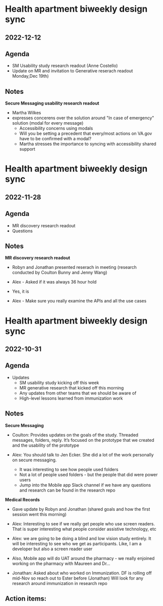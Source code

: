 # Health apartment biweekly design sync
## 2022-12-12

## Agenda
   - SM Usability study research readout (Anne Costello) 
   - Update on MR and invitation to Generative reserach readout Monday,Dec 19th) 


## Notes

**Secure Messaging usability research readout** 

- Martha Wilkes 
- expresses concerens over the solution around "In case of emergency" solution (modal for every message)
   - Accessibility concerns using modals 
   - Will you be setting a precedent that every/most actions on VA.gov have to be confirmed with a modal? 
   - Martha stresses the importance to syncing with accessibility shared support 


# Health apartment biweekly design sync
## 2022-11-28

## Agenda
   - MR discovery research readout 
   - Questions


## Notes

**MR discovery research readout** 
- Robyn and Jonathan presented reserach in meeting (research conducted by Coulton Bunny and Jenny Wang) 

- Alex - Asked if it was always 36 hour hold 
- Yes, it is 

- Alex - Make sure you really examine the APIs and all the use cases 

# Health apartment biweekly design sync
## 2022-10-31

## Agenda
- Updates
   - SM usability study kicking off this week 
   - MR generative research that kicked off this morning
   - Any updates from other teams that we should be aware of
   - High-level lessons learned from immunization work 


## Notes
**Secure Messaging**

- Coulton: Provides updates on the goals of the study. Threaded messages, folders, reply.  It’s focused on the prototype that we created and the usability of the prototype 

- Alex: You should talk to Jen Ecker. She did a lot of the work personally on secure messaging. 
  - It was interesting to see how people used folders  
  - Not a lot of people used folders - but the people that did were power users 
  - Jump into the Mobile app Slack channel if we have any questions and research can be found in the research repo 


**Medical Records** 

- Gave update by Robyn and Jonathan (shared goals and how the first session went this morning)

- Alex: Interesting to see if we really get people who use screen readers. That is super interesting what people consider assistive technology, etc 

- Alex: we are going to be doing a blind and low vision study entirely. It will be interesting to see who we get as participants. Like, I am a developer but also a screen reader user

- Also, Mobile app will do UAT around the pharmacy - we really enjoined working on the pharmacy with Maureen and Dr…

- Jonathan: Asked about who worked on Immunization. DF is rolling off mid-Nov so reach out to Ester before (Jonathan) Will look for any research around immunization in research repo

Action items: 
  - 




 
